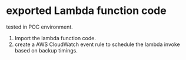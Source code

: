 # exported Lambda function code 
tested in POC environment.

1. Import the lambda function code.
2. create a AWS CloudWatch event rule to schedule the lambda invoke based on backup timings.
